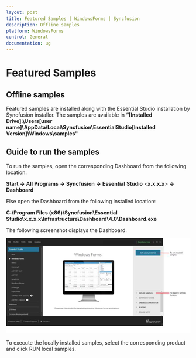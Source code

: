 ```yaml
---
layout: post
title: Featured Samples | WindowsForms | Syncfusion
description: Offline samples
platform: WindowsForms
control: General
documentation: ug
---
```




# Featured Samples

## Offline samples

Featured samples are installed along with the Essential Studio installation by Syncfusion installer. The samples are available in __“[Installed Drive]:\Users[user name]\AppData\Local\Syncfusion\EssentialStudio\[Installed Version]\Windows\samples"__

## Guide to run the samples

To run the samples, open the corresponding Dashboard from the following location:

**Start** **->** **All** **Programs** **->** **Syncfusion** **->** **Essential** **Studio** <**x.x.x.x**> **->** **Dashboard**

Else open the Dashboard from the following installed location:

**C:\Program Files (x86)\Syncfusion\Essential Studio\x.x.x.x\Infrastructure\Dashboard\4.0\Dashboard.exe**

The following screenshot displays the Dashboard.

![dashboard](Guidetorunthesamples_images/Guidetorunthesamples_img1.jpeg)


To execute the locally installed samples, select the corresponding product and click RUN local samples.